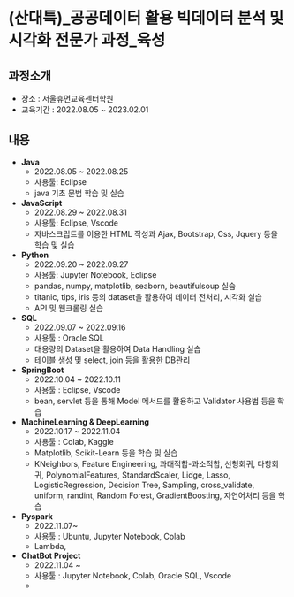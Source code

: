 # (산대특)_공공데이터 활용 빅데이터 분석 및 시각화 전문가 과정_육성
## **과정소개**
- 장소 : 서울휴먼교육센터학원
- 교육기간 : 2022.08.05 ~ 2023.02.01
## **내용**
- **Java**
    - 2022.08.05 ~ 2022.08.25
    - 사용툴: Eclipse
    - java 기초 문법 학습 및 실습
- **JavaScript**
    - 2022.08.29 ~ 2022.08.31
    - 사용툴: Eclipse, Vscode
    - 자바스크립트를 이용한 HTML 작성과 Ajax, Bootstrap, Css, Jquery 등을 학습 및 실습
- **Python**
    - 2022.09.20 ~ 2022.09.27
    - 사용툴: Jupyter Notebook, Eclipse
    - pandas, numpy, matplotlib, seaborn, beautifulsoup 실습
    - titanic, tips, iris 등의 dataset을 활용하여 데이터 전처리, 시각화 실습
    - API 및 웹크롤링 실습
- **SQL**
    - 2022.09.07 ~ 2022.09.16
    - 사용툴 : Oracle SQL
    - 대용량의 Dataset을 활용하여 Data Handling 실습
    - 테이블 생성 및 select, join 등을 활용한 DB관리
- **SpringBoot**
    + 2022.10.04 ~ 2022.10.11
    + 사용툴 : Eclipse, Vscode
    + bean, servlet 등을 통해 Model 메서드를 활용하고 Validator 사용법 등을 학습
- **MachineLearning & DeepLearning**
    - 2022.10.17 ~ 2022.11.04
    - 사용툴 : Colab, Kaggle
    - Matplotlib, Scikit-Learn 등을 학습 및 실습
    - KNeighbors, Feature Engineering, 과대적합-과소적합, 선형회귀, 다항회귀, PolynomialFeatures, StandardScaler, Lidge, Lasso, LogisticRegression, Decision Tree, Sampling, cross_validate, uniform, randint, Random Forest, GradientBoosting, 자연어처리 등을 학습
- **Pyspark**
    + 2022.11.07~
    + 사용툴 : Ubuntu, Jupyter Notebook, Colab
    + Lambda, 
- **ChatBot Project**
    + 2022.11.04 ~
    + 사용툴 : Jupyter Notebook, Colab, Oracle SQL, Vscode
    + 